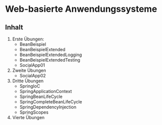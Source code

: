 # Web-basierte Anwendungssysteme

## Inhalt 

1. Erste Übungen:
    - BeanBeispiel
    - BeanBeispielExtended
    - BeanBeispielExtendedLogging
    - BeanBeispielExtendedTesting
    - SocialApp01
2. Zweite Übungen
    - SocialApp02
3. Dritte Übungen
    - SpringIoC
	- SpringApplicationContext
	- SpringBeanLifeCycle
	- SpringCompleteBeanLifeCycle
	- SpringDependencyInjection
	- SpringScopes
3. Vierte Übungen